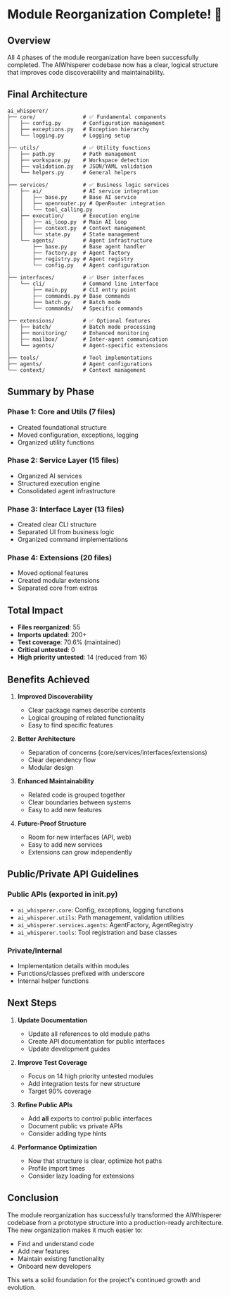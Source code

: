# Module Reorganization Complete! 🎉

## Overview

All 4 phases of the module reorganization have been successfully completed. The AIWhisperer codebase now has a clear, logical structure that improves code discoverability and maintainability.

## Final Architecture

```
ai_whisperer/
├── core/               # ✅ Fundamental components
│   ├── config.py       # Configuration management
│   ├── exceptions.py   # Exception hierarchy
│   └── logging.py      # Logging setup
│
├── utils/              # ✅ Utility functions
│   ├── path.py         # Path management
│   ├── workspace.py    # Workspace detection
│   ├── validation.py   # JSON/YAML validation
│   └── helpers.py      # General helpers
│
├── services/           # ✅ Business logic services
│   ├── ai/             # AI service integration
│   │   ├── base.py     # Base AI service
│   │   ├── openrouter.py # OpenRouter integration
│   │   └── tool_calling.py
│   ├── execution/      # Execution engine
│   │   ├── ai_loop.py  # Main AI loop
│   │   ├── context.py  # Context management
│   │   └── state.py    # State management
│   └── agents/         # Agent infrastructure
│       ├── base.py     # Base agent handler
│       ├── factory.py  # Agent factory
│       ├── registry.py # Agent registry
│       └── config.py   # Agent configuration
│
├── interfaces/         # ✅ User interfaces
│   └── cli/            # Command line interface
│       ├── main.py     # CLI entry point
│       ├── commands.py # Base commands
│       ├── batch.py    # Batch mode
│       └── commands/   # Specific commands
│
├── extensions/         # ✅ Optional features
│   ├── batch/          # Batch mode processing
│   ├── monitoring/     # Enhanced monitoring
│   ├── mailbox/        # Inter-agent communication
│   └── agents/         # Agent-specific extensions
│
├── tools/              # Tool implementations
├── agents/             # Agent configurations
└── context/            # Context management
```

## Summary by Phase

### Phase 1: Core and Utils (7 files)
- Created foundational structure
- Moved configuration, exceptions, logging
- Organized utility functions

### Phase 2: Service Layer (15 files)
- Organized AI services
- Structured execution engine
- Consolidated agent infrastructure

### Phase 3: Interface Layer (13 files)
- Created clear CLI structure
- Separated UI from business logic
- Organized command implementations

### Phase 4: Extensions (20 files)
- Moved optional features
- Created modular extensions
- Separated core from extras

## Total Impact

- **Files reorganized**: 55
- **Imports updated**: 200+
- **Test coverage**: 70.6% (maintained)
- **Critical untested**: 0
- **High priority untested**: 14 (reduced from 16)

## Benefits Achieved

1. **Improved Discoverability**
   - Clear package names describe contents
   - Logical grouping of related functionality
   - Easy to find specific features

2. **Better Architecture**
   - Separation of concerns (core/services/interfaces/extensions)
   - Clear dependency flow
   - Modular design

3. **Enhanced Maintainability**
   - Related code is grouped together
   - Clear boundaries between systems
   - Easy to add new features

4. **Future-Proof Structure**
   - Room for new interfaces (API, web)
   - Easy to add new services
   - Extensions can grow independently

## Public/Private API Guidelines

### Public APIs (exported in __init__.py)
- `ai_whisperer.core`: Config, exceptions, logging functions
- `ai_whisperer.utils`: Path management, validation utilities
- `ai_whisperer.services.agents`: AgentFactory, AgentRegistry
- `ai_whisperer.tools`: Tool registration and base classes

### Private/Internal
- Implementation details within modules
- Functions/classes prefixed with underscore
- Internal helper functions

## Next Steps

1. **Update Documentation**
   - Update all references to old module paths
   - Create API documentation for public interfaces
   - Update development guides

2. **Improve Test Coverage**
   - Focus on 14 high priority untested modules
   - Add integration tests for new structure
   - Target 90% coverage

3. **Refine Public APIs**
   - Add __all__ exports to control public interfaces
   - Document public vs private APIs
   - Consider adding type hints

4. **Performance Optimization**
   - Now that structure is clear, optimize hot paths
   - Profile import times
   - Consider lazy loading for extensions

## Conclusion

The module reorganization has successfully transformed the AIWhisperer codebase from a prototype structure into a production-ready architecture. The new organization makes it much easier to:

- Find and understand code
- Add new features
- Maintain existing functionality
- Onboard new developers

This sets a solid foundation for the project's continued growth and evolution.